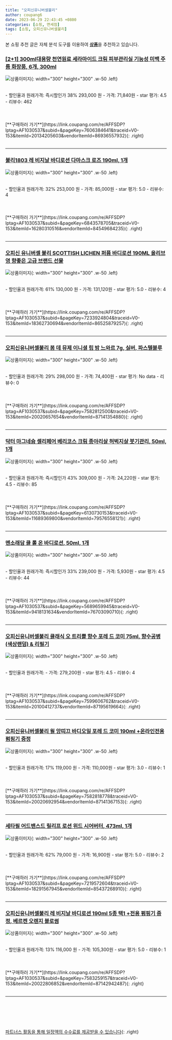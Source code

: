 ```yaml
---
title: "오피신유니버셀불리"
author: coupang6
date: 2023-06-29 22:43:45 +0800
categories: [쇼핑, 면세점]
tags: [쇼핑, 오피신유니버셀불리]
---
```


본 쇼핑 추천 글은 자체 분석 도구를 이용하여 [**상품**](https://link.coupang.com/a/bao1ui)을 추천하고 있습니다.

### [[2+1] 300ml대용량 천연원료 세라마이드 크림 피부관리실 기능성 미백 주름 화장품, 6개, 300ml](https://link.coupang.com/re/AFFSDP?lptag=AF1030537&subid=&pageKey=7606384641&traceid=V0-153&itemId=20134205603&vendorItemId=86936557932)

![상품이미지](https://thumbnail7.coupangcdn.com/thumbnails/remote/230x230ex/image/vendor_inventory/e2fc/8087b6bc38cc88ea9ab132206e410fd81bbe53e394851650538366171f8f.png){: width="300" height="300" .w-50 .left}


<br>
- 할인율과 원래가격: 즉시할인가 38%  293,000   원
- 가격: 71,840원
- star 평가: 4.5
- 리뷰수: 462
<br>
<br>
<br>
<br>
[**구매하러 가기**](https://link.coupang.com/re/AFFSDP?lptag=AF1030537&subid=&pageKey=7606384641&traceid=V0-153&itemId=20134205603&vendorItemId=86936557932){: .right}
<br>
<br>

---

### [불리1803 레 비지날 바디로션 다마스크 로즈 190ml, 1개](https://link.coupang.com/re/AFFSDP?lptag=AF1030537&subid=&pageKey=6843578705&traceid=V0-153&itemId=16280310516&vendorItemId=84549684235)

![상품이미지](https://thumbnail6.coupangcdn.com/thumbnails/remote/230x230ex/image/vendor_inventory/3e7c/cdc36a98e94c857941154907b824813c7ae0cd140df2bb328f994ae95829.png){: width="300" height="300" .w-50 .left}


<br>
- 할인율과 원래가격: 32%  253,000   원
- 가격: 85,000원
- star 평가: 5.0
- 리뷰수: 4
<br>
<br>
<br>
<br>
[**구매하러 가기**](https://link.coupang.com/re/AFFSDP?lptag=AF1030537&subid=&pageKey=6843578705&traceid=V0-153&itemId=16280310516&vendorItemId=84549684235){: .right}
<br>
<br>

---

### [오피신 유니버셀 불리 SCOTTISH LICHEN 퍼퓸 바디로션 190ML 올리브영 향좋은 고급 브랜드 선물](https://link.coupang.com/re/AFFSDP?lptag=AF1030537&subid=&pageKey=7233924804&traceid=V0-153&itemId=18362730694&vendorItemId=86525879257)

![상품이미지](https://thumbnail9.coupangcdn.com/thumbnails/remote/230x230ex/image/vendor_inventory/e67c/744bd74ed44adf63327585702c44ee68f4360ad7b632647ec1ced76d6500.jpg){: width="300" height="300" .w-50 .left}


<br>
- 할인율과 원래가격: 61%  130,000   원
- 가격: 131,120원
- star 평가: 5.0
- 리뷰수: 4
<br>
<br>
<br>
<br>
[**구매하러 가기**](https://link.coupang.com/re/AFFSDP?lptag=AF1030537&subid=&pageKey=7233924804&traceid=V0-153&itemId=18362730694&vendorItemId=86525879257){: .right}
<br>
<br>

---

### [오피신유니버셀불리 봄 데 뮤제 이니셜 립 밤 느와르 7g, 실버, 파스텔블루](https://link.coupang.com/re/AFFSDP?lptag=AF1030537&subid=&pageKey=7582812500&traceid=V0-153&itemId=20020657654&vendorItemId=87141354880)

![상품이미지](https://thumbnail10.coupangcdn.com/thumbnails/remote/230x230ex/image/vendor_inventory/f7da/dfc9b660dced4a3c7a7c76fa3f2162202381978761d5d958ecb352017288.jpg){: width="300" height="300" .w-50 .left}


<br>
- 할인율과 원래가격: 29%  298,000   원
- 가격: 74,400원
- star 평가: No data
- 리뷰수: 0
<br>
<br>
<br>
<br>
[**구매하러 가기**](https://link.coupang.com/re/AFFSDP?lptag=AF1030537&subid=&pageKey=7582812500&traceid=V0-153&itemId=20020657654&vendorItemId=87141354880){: .right}
<br>
<br>

---

### [닥터 마그네슘 셀리페어 베리코스 크림 종아리살 허벅지살 붓기관리, 50ml, 1개](https://link.coupang.com/re/AFFSDP?lptag=AF1030537&subid=&pageKey=6130730153&traceid=V0-153&itemId=11689369800&vendorItemId=79576558121)

![상품이미지](https://thumbnail10.coupangcdn.com/thumbnails/remote/230x230ex/image/vendor_inventory/741a/5c9d06651ff0dcf090a16f3839fecff2a0546fd7942f27fac8a121654981.jpg){: width="300" height="300" .w-50 .left}


<br>
- 할인율과 원래가격: 즉시할인가 43%  309,000   원
- 가격: 24,220원
- star 평가: 4.5
- 리뷰수: 85
<br>
<br>
<br>
<br>
[**구매하러 가기**](https://link.coupang.com/re/AFFSDP?lptag=AF1030537&subid=&pageKey=6130730153&traceid=V0-153&itemId=11689369800&vendorItemId=79576558121){: .right}
<br>
<br>

---

### [멘소래담 쿨 롤 온 바디로션, 50ml, 1개](https://link.coupang.com/re/AFFSDP?lptag=AF1030537&subid=&pageKey=5689659945&traceid=V0-153&itemId=9418131634&vendorItemId=76703090710)

![상품이미지](https://thumbnail10.coupangcdn.com/thumbnails/remote/230x230ex/image/rs_quotation_api/o7eqxy0a/8642bb85a9cf4b4abeef766dfecd04bd.jpg){: width="300" height="300" .w-50 .left}


<br>
- 할인율과 원래가격: 즉시할인가 33%  239,000   원
- 가격: 5,930원
- star 평가: 4.5
- 리뷰수: 44
<br>
<br>
<br>
<br>
[**구매하러 가기**](https://link.coupang.com/re/AFFSDP?lptag=AF1030537&subid=&pageKey=5689659945&traceid=V0-153&itemId=9418131634&vendorItemId=76703090710){: .right}
<br>
<br>

---

### [오피신유니버셀불리 클래식 오 트리쁠 향수 포레 드 코미 75ml, 향수공병(색상랜덤) & 리필기](https://link.coupang.com/re/AFFSDP?lptag=AF1030537&subid=&pageKey=7599606762&traceid=V0-153&itemId=20100412737&vendorItemId=87195619664)

![상품이미지](https://thumbnail8.coupangcdn.com/thumbnails/remote/230x230ex/image/vendor_inventory/a5bc/f427178e19c04d7b6b3902aa9ce73caa4a912f8035fc1041bd88f9ba8edf.jpg){: width="300" height="300" .w-50 .left}


<br>
- 할인율과 원래가격: 
- 가격: 279,200원
- star 평가: 4.5
- 리뷰수: 4
<br>
<br>
<br>
<br>
[**구매하러 가기**](https://link.coupang.com/re/AFFSDP?lptag=AF1030537&subid=&pageKey=7599606762&traceid=V0-153&itemId=20100412737&vendorItemId=87195619664){: .right}
<br>
<br>

---

### [오피신유니버셀불리 윌 앙띠끄 바디오일 포레 드 코미 190ml +온라인전용 펌핑기 증정](https://link.coupang.com/re/AFFSDP?lptag=AF1030537&subid=&pageKey=7582818778&traceid=V0-153&itemId=20020692954&vendorItemId=87141367153)

![상품이미지](https://thumbnail9.coupangcdn.com/thumbnails/remote/230x230ex/image/vendor_inventory/4dfd/d636972e3aa1dac4a3c5332a8ab37de74937715f2e4d77c1b0d52e7aebfa.jpg){: width="300" height="300" .w-50 .left}


<br>
- 할인율과 원래가격: 17%  119,000   원
- 가격: 110,000원
- star 평가: 3.0
- 리뷰수: 1
<br>
<br>
<br>
<br>
[**구매하러 가기**](https://link.coupang.com/re/AFFSDP?lptag=AF1030537&subid=&pageKey=7582818778&traceid=V0-153&itemId=20020692954&vendorItemId=87141367153){: .right}
<br>
<br>

---

### [세타필 어드밴스드 릴리프 로션 위드 시어버터, 473ml, 1개](https://link.coupang.com/re/AFFSDP?lptag=AF1030537&subid=&pageKey=7219572604&traceid=V0-153&itemId=18291567945&vendorItemId=85437268910)

![상품이미지](https://thumbnail6.coupangcdn.com/thumbnails/remote/230x230ex/image/rs_quotation_api/pfomuxsm/5d672d02c25143ea83678c4b766204f8.png){: width="300" height="300" .w-50 .left}


<br>
- 할인율과 원래가격: 62%  79,000   원
- 가격: 16,900원
- star 평가: 5.0
- 리뷰수: 2
<br>
<br>
<br>
<br>
[**구매하러 가기**](https://link.coupang.com/re/AFFSDP?lptag=AF1030537&subid=&pageKey=7219572604&traceid=V0-153&itemId=18291567945&vendorItemId=85437268910){: .right}
<br>
<br>

---

### [오피신유니버셀불리 레 비지날 바디로션 190ml 5종 택1 +전용 펌핑기 증정, 베르켄 오렌지 블로썸](https://link.coupang.com/re/AFFSDP?lptag=AF1030537&subid=&pageKey=7583259157&traceid=V0-153&itemId=20022806852&vendorItemId=87142942487)

![상품이미지](https://thumbnail7.coupangcdn.com/thumbnails/remote/230x230ex/image/vendor_inventory/3225/c390c9ca44679308f95f0466b8b277cfabb2fa1dfb307951201699007559.jpg){: width="300" height="300" .w-50 .left}


<br>
- 할인율과 원래가격: 13%  116,000   원
- 가격: 105,300원
- star 평가: 5.0
- 리뷰수: 1
<br>
<br>
<br>
<br>
[**구매하러 가기**](https://link.coupang.com/re/AFFSDP?lptag=AF1030537&subid=&pageKey=7583259157&traceid=V0-153&itemId=20022806852&vendorItemId=87142942487){: .right}
<br>
<br>

---
<br><br><br><br><br> [파트너스 활동을 통해 일정액의 수수료를 제공받을 수 있습니다](https://link.coupang.com/a/bao1ui){: .right}
